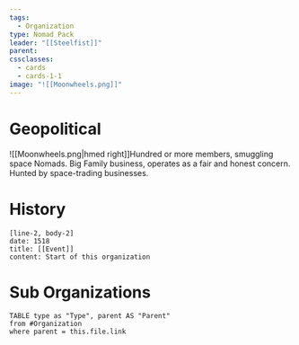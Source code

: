 ```yaml
---
tags:
  - Organization
type: Nomad Pack
leader: "[[Steelfist]]"
parent: 
cssclasses:
  - cards
  - cards-1-1
image: "![[Moonwheels.png]]"
---
```


# Geopolitical
![[Moonwheels.png|hmed right]]Hundred or more members, smuggling space Nomads. Big Family business, operates as a fair and honest concern. Hunted by space-trading businesses.
# History

```timeline-labeled
[line-2, body-2]
date: 1518
title: [[Event]]
content: Start of this organization

```
# Sub Organizations
```dataview
TABLE type as "Type", parent AS "Parent"
from #Organization
where parent = this.file.link
```

